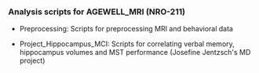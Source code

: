 ### Analysis scripts for AGEWELL_MRI (NRO-211)

* Preprocessing:  Scripts for preprocessing MRI and behavioral data 

* Project_Hippocampus_MCI:  Scripts for correlating verbal memory, hippocampus volumes and MST performance (Josefine Jentzsch's MD project) 